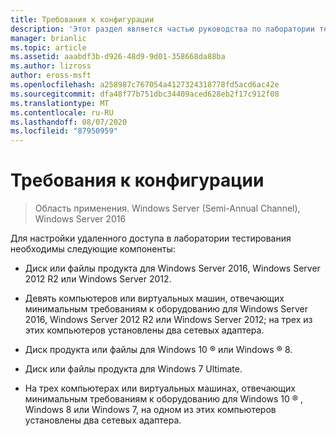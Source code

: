 ```yaml
---
title: Требования к конфигурации
description: 'Этот раздел является частью руководства по лаборатории тестирования: демонстрация многосайтового развертывания DirectAccess для Windows Server 2016'
manager: brianlic
ms.topic: article
ms.assetid: aaabdf3b-d926-48d9-9d01-358668da88ba
ms.author: lizross
author: eross-msft
ms.openlocfilehash: a258987c767054a4127324318778fd5acd6ac42e
ms.sourcegitcommit: dfa48f77b751dbc34409aced628eb2f17c912f08
ms.translationtype: MT
ms.contentlocale: ru-RU
ms.lasthandoff: 08/07/2020
ms.locfileid: "87950959"
---
```

# <a name="configuration-requirements"></a>Требования к конфигурации

>Область применения. Windows Server (Semi-Annual Channel), Windows Server 2016

Для настройки удаленного доступа в лаборатории тестирования необходимы следующие компоненты:

-   Диск или файлы продукта для Windows Server 2016, Windows Server 2012 R2 или Windows Server 2012.

-   Девять компьютеров или виртуальных машин, отвечающих минимальным требованиям к оборудованию для Windows Server 2016, Windows Server 2012 R2 или Windows Server 2012; на трех из этих компьютеров установлены два сетевых адаптера.

-   Диск продукта или файлы для Windows 10 &reg; или Windows &reg; 8.

-   Диск или файлы продукта для Windows 7 Ultimate.

-   На трех компьютерах или виртуальных машинах, отвечающих минимальным требованиям к оборудованию для Windows 10 &reg; , Windows 8 или Windows 7, на одном из этих компьютеров установлены два сетевых адаптера.



